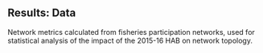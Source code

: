 ## Results: Data

Network metrics calculated from fisheries participation networks, used for statistical analysis of the impact of the 2015-16 HAB on network topology.